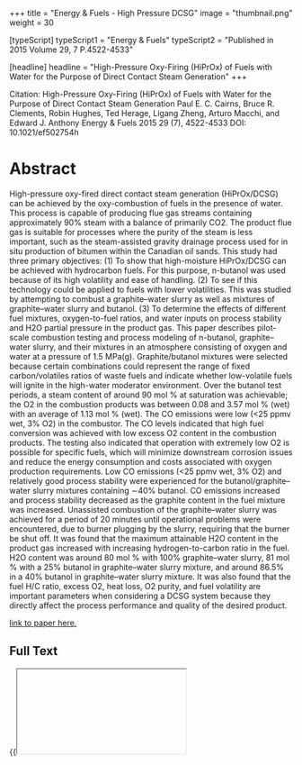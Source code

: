 +++
title = "Energy & Fuels - High Pressure DCSG"
image = "thumbnail.png"
weight = 30

[typeScript] 
typeScript1 = "Energy & Fuels" 
typeScript2 = "Published in 2015 Volume 29, 7 P.4522-4533"

[headline]
headline = "High-Pressure Oxy-Firing (HiPrOx) of Fuels with Water for the Purpose of Direct Contact Steam Generation"
+++

Citation: High-Pressure Oxy-Firing (HiPrOx) of Fuels with Water for the Purpose of Direct Contact Steam Generation
Paul E. C. Cairns, Bruce R. Clements, Robin Hughes, Ted Herage, Ligang Zheng, Arturo Macchi, and Edward J. Anthony
Energy & Fuels 2015 29 (7), 4522-4533
DOI: 10.1021/ef502754h

# Abstract

High-pressure oxy-fired direct contact steam generation (HiPrOx/DCSG) can be achieved by the oxy-combustion of fuels in the presence of water. This process is capable of producing flue gas streams containing approximately 90% steam with a balance of primarily CO2. The product flue gas is suitable for processes where the purity of the steam is less important, such as the steam-assisted gravity drainage process used for in situ production of bitumen within the Canadian oil sands. This study had three primary objectives: (1) To show that high-moisture HiPrOx/DCSG can be achieved with hydrocarbon fuels. For this purpose, n-butanol was used because of its high volatility and ease of handling. (2) To see if this technology could be applied to fuels with lower volatilities. This was studied by attempting to combust a graphite–water slurry as well as mixtures of graphite–water slurry and butanol. (3) To determine the effects of different fuel mixtures, oxygen-to-fuel ratios, and water inputs on process stability and H2O partial pressure in the product gas. This paper describes pilot-scale combustion testing and process modeling of n-butanol, graphite–water slurry, and their mixtures in an atmosphere consisting of oxygen and water at a pressure of 1.5 MPa(g). Graphite/butanol mixtures were selected because certain combinations could represent the range of fixed carbon/volatiles ratios of waste fuels and indicate whether low-volatile fuels will ignite in the high-water moderator environment. Over the butanol test periods, a steam content of around 90 mol % at saturation was achievable; the O2 in the combustion products was between 0.08 and 3.57 mol % (wet) with an average of 1.13 mol % (wet). The CO emissions were low (<25 ppmv wet, 3% O2) in the combustor. The CO levels indicated that high fuel conversion was achieved with low excess O2 content in the combustion products. The testing also indicated that operation with extremely low O2 is possible for specific fuels, which will minimize downstream corrosion issues and reduce the energy consumption and costs associated with oxygen production requirements. Low CO emissions (<25 ppmv wet, 3% O2) and relatively good process stability were experienced for the butanol/graphite–water slurry mixtures containing ∼40% butanol. CO emissions increased and process stability decreased as the graphite content in the fuel mixture was increased. Unassisted combustion of the graphite–water slurry was achieved for a period of 20 minutes until operational problems were encountered, due to burner plugging by the slurry, requiring that the burner be shut off. It was found that the maximum attainable H2O content in the product gas increased with increasing hydrogen-to-carbon ratio in the fuel. H2O content was around 80 mol % with 100% graphite–water slurry, 81 mol % with a 25% butanol in graphite–water slurry mixture, and around 86.5% in a 40% butanol in graphite–water slurry mixture. It was also found that the fuel H/C ratio, excess O2, heat loss, O2 purity, and fuel volatility are important parameters when considering a DCSG system because they directly affect the process performance and quality of the desired product.

[link to paper here.](https://pubs.acs.org/doi/pdf/10.1021/ef502754h)

## Full Text

{{<iframe hiprox-publication.pdf>}}